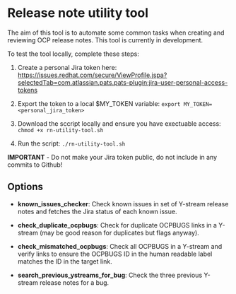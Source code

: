 # Release note utility tool

The aim of this tool is to automate some common tasks when creating and reviewing OCP release notes. This tool is currently in development.

To test the tool locally, complete these steps:

1. Create a personal Jira token here: https://issues.redhat.com/secure/ViewProfile.jspa?selectedTab=com.atlassian.pats.pats-plugin:jira-user-personal-access-tokens

2. Export the token to a local $MY_TOKEN variable: `export MY_TOKEN=<personal_jira_token>`

3. Download the sccript locally and ensure you have exectuable access: `chmod +x rn-utility-tool.sh`

4. Run the script: `./rn-utility-tool.sh`

**IMPORTANT** - Do not make your Jira token public, do not include in any commits to Github!

## Options

* **known_issues_checker**: Check known issues in set of Y-stream release notes and fetches the Jira status of each known issue. 

* **check_duplicate_ocpbugs**: Check for duplicate OCPBUGS links in a Y-stream (may be good reason for duplicates but flags anyway).

* **check_mismatched_ocpbugs**: Check all OCPBUGS in a Y-stream and verify links to ensure the OCPBUGS ID in the human readable label matches the ID in the target link.

* **search_previous_ystreams_for_bug**: Check the three previous Y-stream release notes for a bug.
